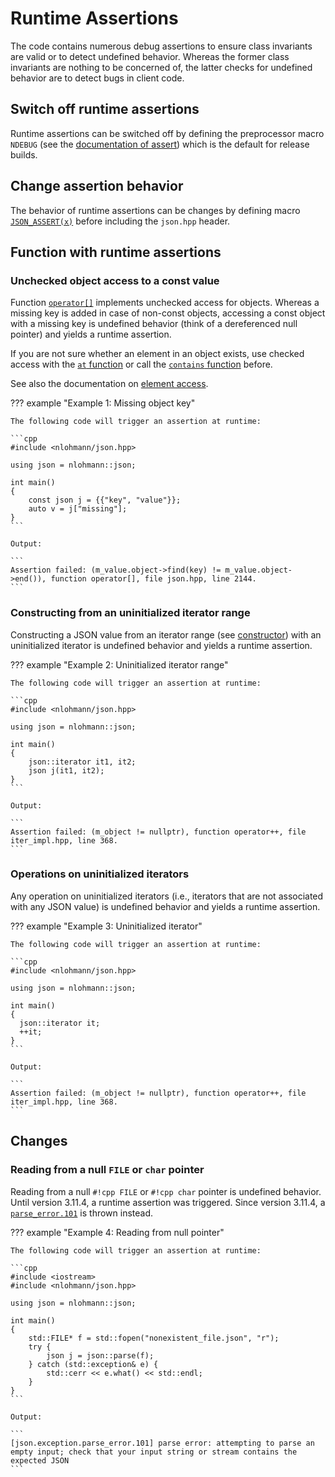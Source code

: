 # Runtime Assertions

The code contains numerous debug assertions to ensure class invariants are valid or to detect undefined behavior.
Whereas the former class invariants are nothing to be concerned of, the latter checks for undefined behavior are to
detect bugs in client code.

## Switch off runtime assertions

Runtime assertions can be switched off by defining the preprocessor macro `NDEBUG` (see the
[documentation of assert](https://en.cppreference.com/w/cpp/error/assert)) which is the default for release builds.

## Change assertion behavior

The behavior of runtime assertions can be changes by defining macro [`JSON_ASSERT(x)`](../api/macros/json_assert.md)
before including the `json.hpp` header.

## Function with runtime assertions

### Unchecked object access to a const value

Function [`operator[]`](../api/basic_json/operator%5B%5D.md) implements unchecked access for objects. Whereas a missing
key is added in case of non-const objects, accessing a const object with a missing key is undefined behavior (think of a
dereferenced null pointer) and yields a runtime assertion.

If you are not sure whether an element in an object exists, use checked access with the
[`at` function](../api/basic_json/at.md) or call the [`contains` function](../api/basic_json/contains.md) before.

See also the documentation on [element access](element_access/index.md).

??? example "Example 1: Missing object key"

    The following code will trigger an assertion at runtime:

    ```cpp
    #include <nlohmann/json.hpp>
    
    using json = nlohmann::json;
    
    int main()
    {
        const json j = {{"key", "value"}};
        auto v = j["missing"];
    }
    ```

    Output:

    ```
    Assertion failed: (m_value.object->find(key) != m_value.object->end()), function operator[], file json.hpp, line 2144.
    ```

### Constructing from an uninitialized iterator range

Constructing a JSON value from an iterator range (see [constructor](../api/basic_json/basic_json.md)) with an
uninitialized iterator is undefined behavior and yields a runtime assertion.

??? example "Example 2: Uninitialized iterator range"

    The following code will trigger an assertion at runtime:

    ```cpp
    #include <nlohmann/json.hpp>
    
    using json = nlohmann::json;
    
    int main()
    {
        json::iterator it1, it2;
        json j(it1, it2);
    }
    ```

    Output:

    ```
    Assertion failed: (m_object != nullptr), function operator++, file iter_impl.hpp, line 368.
    ```

### Operations on uninitialized iterators

Any operation on uninitialized iterators (i.e., iterators that are not associated with any JSON value) is undefined
behavior and yields a runtime assertion.

??? example "Example 3: Uninitialized iterator"

    The following code will trigger an assertion at runtime:

    ```cpp
    #include <nlohmann/json.hpp>
    
    using json = nlohmann::json;
    
    int main()
    {
      json::iterator it;
      ++it;
    }
    ```

    Output:

    ```
    Assertion failed: (m_object != nullptr), function operator++, file iter_impl.hpp, line 368.
    ```

## Changes

### Reading from a null `FILE` or `char` pointer

Reading from a null `#!cpp FILE` or `#!cpp char` pointer is undefined behavior.
Until version 3.11.4, a runtime assertion was triggered.
Since version 3.11.4, a [`parse_error.101`](../../home/exceptions.md#jsonexceptionparse_error101) is thrown instead.

??? example "Example 4: Reading from null pointer"

    The following code will trigger an assertion at runtime:

    ```cpp
    #include <iostream>
    #include <nlohmann/json.hpp>
    
    using json = nlohmann::json;
    
    int main()
    {
        std::FILE* f = std::fopen("nonexistent_file.json", "r");
        try {
            json j = json::parse(f);
        } catch (std::exception& e) {
            std::cerr << e.what() << std::endl;
        }
    }
    ```

    Output:

    ```
    [json.exception.parse_error.101] parse error: attempting to parse an empty input; check that your input string or stream contains the expected JSON
    ```
